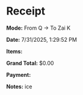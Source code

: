 # Receipt

**Mode:** From Q → To Zai K

**Date:** 7/31/2025, 1:29:52 PM

**Items:**


**Grand Total:** $0.00

**Payment:** 

**Notes:** ice
